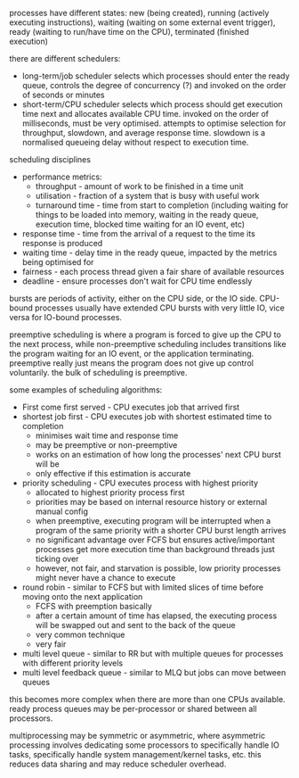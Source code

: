processes have different states: new (being created), running (actively executing instructions), waiting (waiting on some external event trigger), ready (waiting to run/have time on the CPU), terminated (finished execution)

there are different schedulers:
- long-term/job scheduler selects which processes should enter the ready queue, controls the degree of concurrency (?) and invoked on the order of seconds or minutes
- short-term/CPU scheduler selects which process should get execution time next and allocates available CPU time. invoked on the order of milliseconds, must be very optimised. attempts to optimise selection for throughput, slowdown, and average response time. slowdown is a normalised queueing delay without respect to execution time.

scheduling disciplines
- performance metrics:
	- throughput - amount of work to be finished in a time unit
	- utilisation - fraction of a system that is busy with useful work
	- turnaround time - time from start to completion (including waiting for things to be loaded into memory, waiting in the ready queue, execution time, blocked time waiting for an IO event, etc)
- response time - time from the arrival of a request to the time its response is produced
- waiting time - delay time in the ready queue, impacted by the metrics being optimised for
- fairness - each process thread given a fair share of available resources
- deadline - ensure processes don't wait for CPU time endlessly

bursts are periods of activity, either on the CPU side, or the IO side. CPU-bound processes usually have extended CPU bursts with very little IO, vice versa for IO-bound processes.

preemptive scheduling is where a program is forced to give up the CPU to the next process, while non-preemptive scheduling includes transitions like the program waiting for an IO event, or the application terminating. preemptive really just means the program does not give up control voluntarily. the bulk of scheduling is preemptive.

some examples of scheduling algorithms:
- First come first served - CPU executes job that arrived first
- shortest job first - CPU executes job with shortest estimated time to completion
	- minimises wait time and response time
	- may be preemptive or non-preemptive
	- works on an estimation of how long the processes' next CPU burst will be
	- only effective if this estimation is accurate
- priority scheduling - CPU executes process with highest priority
	- allocated to highest priority process first
	- priorities may be based on internal resource history or external manual config
	- when preemptive, executing program will be interrupted when a program of the same priority with a shorter CPU burst length arrives
	- no significant advantage over FCFS but ensures active/important processes get more execution time than background threads just ticking over
	- however, not fair, and starvation is possible, low priority processes might never have a chance to execute
- round robin - similar to FCFS but with limited slices of time before moving onto the next application
	- FCFS with preemption basically
	- after a certain amount of time has elapsed, the executing process will be swapped out and sent to the back of the queue
	- very common technique
	- very fair
- multi level queue - similar to RR but with multiple queues for processes with different priority levels
- multi level feedback queue - similar to MLQ but jobs can move between queues

this becomes more complex when there are more than one CPUs available. ready process queues may be per-processor or shared between all processors.

multiprocessing may be symmetric or asymmetric, where asymmetric processing involves dedicating some processors to specifically handle IO tasks, specifically handle system management/kernel tasks, etc. this reduces data sharing and may reduce scheduler overhead.